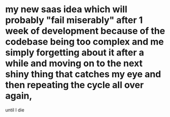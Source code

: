 # my new saas idea which will probably "fail miserably" after 1 week of development because of the codebase being too complex and me simply forgetting about it after a while and moving on to the next shiny thing that catches my eye and then repeating the cycle all over again, 















until I die
